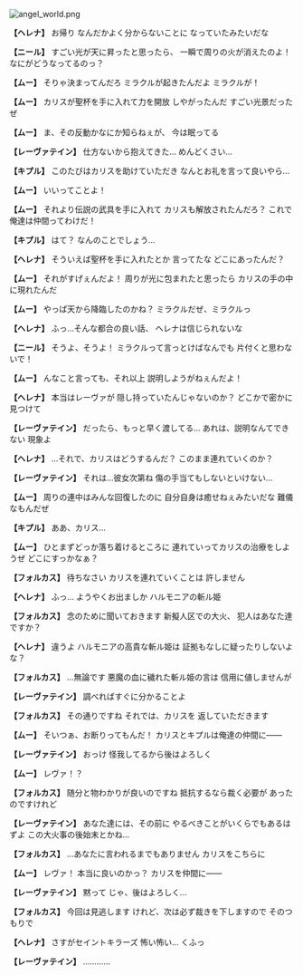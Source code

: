 
![angel_world.png](../images/backgrounds/angel_world.png)

**【ヘレナ】**
お帰り
なんだかよく分からないことに
なっていたみたいだな

**【ニール】**
すごい光が天に昇ったと思ったら、
一瞬で周りの火が消えたのよ！
なにがどうなってるのっ？

**【ムー】**
そりゃ決まってんだろ
ミラクルが起きたんだよ
ミラクルが！

**【ムー】**
カリスが聖杯を手に入れて力を開放
しやがったんだ
すごい光景だったぜ

**【ムー】**
ま、その反動かなにか知らねぇが、
今は眠ってる

**【レーヴァテイン】**
仕方ないから抱えてきた…
めんどくさい…

**【キプル】**
このたびはカリスを助けていただき
なんとお礼を言って良いやら…

**【ムー】**
いいってことよ！

**【ムー】**
それより伝説の武具を手に入れて
カリスも解放されたんだろ？
これで俺達は仲間ってわけだ！

**【キプル】**
はて？
なんのことでしょう…

**【ヘレナ】**
そういえば聖杯を手に入れたとか
言ってたな
どこにあったんだ？

**【ムー】**
それがすげぇんだよ！
周りが光に包まれたと思ったら
カリスの手の中に現れたんだ

**【ムー】**
やっぱ天から降臨したのかね？
ミラクルだぜ、ミラクルっ

**【ヘレナ】**
ふっ…そんな都合の良い話、
ヘレナは信じられないな

**【ニール】**
そうよ、そうよ！
ミラクルって言っとけばなんでも
片付くと思わないで！

**【ムー】**
んなこと言っても、それ以上
説明しようがねぇんだよ！

**【ヘレナ】**
本当はレーヴァが
隠し持っていたんじゃないのか？
どこかで密かに見つけて

**【レーヴァテイン】**
だったら、もっと早く渡してる…
あれは、説明なんてできない
現象よ

**【ヘレナ】**
…それで、カリスはどうするんだ？
このまま連れていくのか？

**【レーヴァテイン】**
それは…彼女次第ね
傷の手当てもしないといけない…

**【ムー】**
周りの連中はみんな回復したのに
自分自身は癒せねぇみたいだな
難儀なもんだぜ

**【キプル】**
ああ、カリス…

**【ムー】**
ひとまずどっか落ち着けるところに
連れていってカリスの治療をしようぜ
どこにすっかなぁ？

**【フォルカス】**
待ちなさい
カリスを連れていくことは
許しません

**【ヘレナ】**
ふっ…
ようやくお出ましか
ハルモニアの斬ル姫

**【フォルカス】**
念のために聞いておきます
新擬人区での大火、
犯人はあなた達ですか？

**【ヘレナ】**
違うよ
ハルモニアの高貴な斬ル姫は
証拠もなしに疑ったりしないよな？

**【フォルカス】**
…無論です
悪魔の血に穢れた斬ル姫の言は
信用に値しませんが

**【レーヴァテイン】**
調べればすぐに分かることよ

**【フォルカス】**
その通りですね
それでは、カリスを
返していただきます

**【ムー】**
そいつぁ、お断りってもんだ！
カリスとキプルは俺達の仲間に――

**【レーヴァテイン】**
おっけ
怪我してるから後はよろしく

**【ムー】**
レヴァ！？

**【フォルカス】**
随分と物わかりが良いのですね
抵抗するなら裁く必要が
あったのですけれど

**【レーヴァテイン】**
あなた達には、その前に
やるべきことがいくらでもあるはずよ
この大火事の後始末とかね…

**【フォルカス】**
…あなたに言われるまでもありません
カリスをこちらに

**【ムー】**
レヴァ！
本当に良いのかっ？
カリスを仲間に――

**【レーヴァテイン】**
黙って
じゃ、後はよろしく…

**【フォルカス】**
今回は見逃します
けれど、次は必ず裁きを下しますので
そのつもりで

**【ヘレナ】**
さすがセイントキラーズ
怖い怖い…
くふっ

**【レーヴァテイン】**
…………